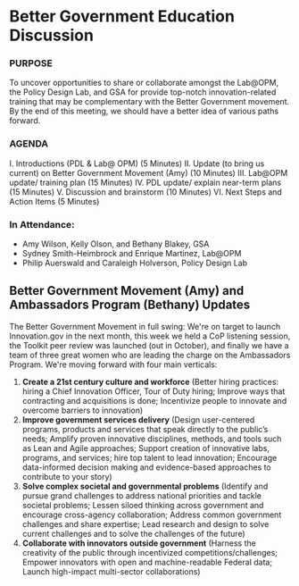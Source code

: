 # Better Government Education Discussion

### PURPOSE
To uncover opportunities to share or collaborate amongst the Lab@OPM, the Policy Design Lab, and GSA for provide top-notch innovation-related training that may be complementary with the Better Government movement. By the end of this meeting, we should have a better idea of various paths forward. 

### AGENDA
I.   Introductions (PDL & Lab@ OPM) (5 Minutes)
II.  Update (to bring us current) on Better Government Movement (Amy) (10 Minutes)
III. Lab@OPM update/ training plan (15 Minutes)
IV. PDL update/ explain near-term plans (15 Minutes)
V. Discussion and brainstorm (10 Minutes)
VI. Next Steps and Action Items (5 Minutes)

### In Attendance: 
* Amy Wilson, Kelly Olson, and Bethany Blakey, GSA
* Sydney Smith-Heimbrock and Enrique Martinez, Lab@OPM
* Philip Auerswald and Caraleigh Holverson, Policy Design Lab

## Better Government Movement (Amy) and Ambassadors Program (Bethany) Updates
The Better Government Movement in full swing: We're on target to launch Innovation.gov in the next month, this week we held a CoP listening session, the Toolkit peer review was launched (out in October), and finally we have a team of three great women who are leading the charge on the Ambassadors Program. We're moving forward with four main verticals: 

1. **Create a 21st century culture and workforce** (Better hiring practices: hiring a Chief Innovation Officer, Tour of Duty hiring; Improve ways that contracting and acquisitions is done; Incentivize people to innovate and overcome barriers to innovation)
2. **Improve government services delivery** (Design user-centered programs, products and services that speak directly to the public’s needs; Amplify proven innovative disciplines, methods, and tools such as Lean and Agile approaches; Support creation of innovative labs, programs, and services; hire top talent to lead innovation; Encourage data-informed decision making and evidence-based approaches to contribute to your story)
3. **Solve complex societal and governmental problems** (Identify and pursue grand challenges to address national priorities and tackle societal problems; Lessen siloed thinking across government and encourage cross-agency collaboration; Address common government challenges and share expertise; Lead research and design to solve current challenges and to solve the challenges of the future)
4. **Collaborate with innovators outside government** (Harness the creativity of the public through incentivized competitions/challenges; Empower innovators with open and machine-readable Federal data; Launch high-impact multi-sector collaborations)
